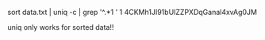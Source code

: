 sort data.txt | uniq -c | grep '^.*1 '
      1 4CKMh1JI91bUIZZPXDqGanal4xvAg0JM

uniq only works for sorted data!!

